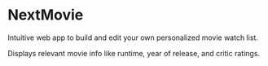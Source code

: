 # NextMovie
Intuitive web app to build and edit your own personalized movie watch list.

Displays relevant movie info like runtime, year of release, and critic ratings.
